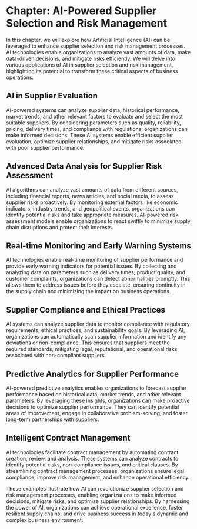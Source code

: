 Chapter: AI-Powered Supplier Selection and Risk Management
==========================================================

In this chapter, we will explore how Artificial Intelligence (AI) can be leveraged to enhance supplier selection and risk management processes. AI technologies enable organizations to analyze vast amounts of data, make data-driven decisions, and mitigate risks efficiently. We will delve into various applications of AI in supplier selection and risk management, highlighting its potential to transform these critical aspects of business operations.

AI in Supplier Evaluation
-------------------------

AI-powered systems can analyze supplier data, historical performance, market trends, and other relevant factors to evaluate and select the most suitable suppliers. By considering parameters such as quality, reliability, pricing, delivery times, and compliance with regulations, organizations can make informed decisions. These AI systems enable efficient supplier evaluation, optimize supplier relationships, and mitigate risks associated with poor supplier performance.

Advanced Data Analysis for Supplier Risk Assessment
---------------------------------------------------

AI algorithms can analyze vast amounts of data from different sources, including financial reports, news articles, and social media, to assess supplier risks proactively. By monitoring external factors like economic indicators, industry trends, and geopolitical events, organizations can identify potential risks and take appropriate measures. AI-powered risk assessment models enable organizations to react swiftly to minimize supply chain disruptions and protect their interests.

Real-time Monitoring and Early Warning Systems
----------------------------------------------

AI technologies enable real-time monitoring of supplier performance and provide early warning indicators for potential issues. By collecting and analyzing data on parameters such as delivery times, product quality, and customer complaints, organizations can detect abnormalities promptly. This allows them to address issues before they escalate, ensuring continuity in the supply chain and minimizing the impact on business operations.

Supplier Compliance and Ethical Practices
-----------------------------------------

AI systems can analyze supplier data to monitor compliance with regulatory requirements, ethical practices, and sustainability goals. By leveraging AI, organizations can automatically scan supplier information and identify any deviations or non-compliance. This ensures that suppliers meet the required standards, mitigating legal, reputational, and operational risks associated with non-compliant suppliers.

Predictive Analytics for Supplier Performance
---------------------------------------------

AI-powered predictive analytics enables organizations to forecast supplier performance based on historical data, market trends, and other relevant parameters. By leveraging these insights, organizations can make proactive decisions to optimize supplier performance. They can identify potential areas of improvement, engage in collaborative problem-solving, and foster long-term partnerships with suppliers.

Intelligent Contract Management
-------------------------------

AI technologies facilitate contract management by automating contract creation, review, and analysis. These systems can analyze contracts to identify potential risks, non-compliance issues, and critical clauses. By streamlining contract management processes, organizations ensure legal compliance, improve risk management, and enhance operational efficiency.

These examples illustrate how AI can revolutionize supplier selection and risk management processes, enabling organizations to make informed decisions, mitigate risks, and optimize supplier relationships. By harnessing the power of AI, organizations can achieve operational excellence, foster resilient supply chains, and drive business success in today's dynamic and complex business environment.
